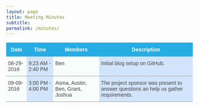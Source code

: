 ```yaml
---
layout: page
title: Meeting Minutes
subtitle:
permalink: /minutes/
---
```


<style type="text/css">
.tg  {border-collapse:collapse;border-spacing:0;border-color:#999;}
.tg td{font-family:Arial, sans-serif;font-size:14px;padding:10px 5px;border-style:solid;border-width:0px;overflow:hidden;word-break:normal;border-color:#999;color:#444;background-color:#F7FDFA;border-top-width:1px;border-bottom-width:1px;}
.tg th{font-family:Arial, sans-serif;font-size:14px;font-weight:normal;padding:10px 5px;border-style:solid;border-width:0px;overflow:hidden;word-break:normal;border-color:#999;color:#fff;background-color:#26ADE4;border-top-width:1px;border-bottom-width:1px;}
.tg .tg-9hbo{font-weight:bold;vertical-align:top}
.tg .tg-yw4l{vertical-align:top}
.tg .tg-6k2t{background-color:#D2E4FC;vertical-align:top}
</style>
<table class="tg">
  <tr>
    <th class="tg-9hbo">Date</th>
    <th class="tg-9hbo">Time</th>
    <th class="tg-9hbo">Members</th>
    <th class="tg-9hbo">Description</th>
  </tr>
  <tr>
    <td class="tg-yw4l">08-29-2016<br></td>
    <td class="tg-6k2t">9:23 AM - 2:40 PM</td>
    <td class="tg-yw4l">Ben</td>
    <td class="tg-6k2t">Initial blog setup on GitHub.</td>
  </tr>
  <tr>
    <td class="tg-yw4l">09-09-2016</td>
    <td class="tg-6k2t">3:00 PM - 4:00 PM</td>
    <td class="tg-yw4l">Asma, Austin, Ben, Grant, Joshua</td>
    <td class="tg-6k2t">The project sponsor was present to answer questions an help us gather requirements.</td>
  </tr>
</table>
